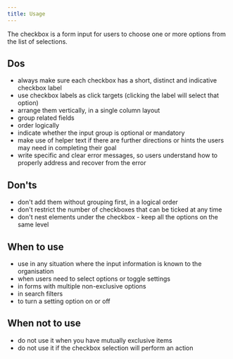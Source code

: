 ```yaml
---
title: Usage
---
```

The checkbox is a form input for users to choose one or more options from the list of selections.

## Dos

- always make sure each checkbox has a short, distinct and indicative checkbox label
- use checkbox labels as click targets (clicking the label will select that option)
- arrange them vertically, in a single column layout
- group related fields
- order logically
- indicate whether the input group is optional or mandatory
- make use of helper text if there are further directions or hints the users may need in completing their goal
- write specific and clear error messages, so users understand how to properly address and recover from the error

## Don'ts

- don't add them without grouping first, in a logical order
- don't restrict the number of checkboxes that can be ticked at any time
- don't nest elements under the checkbox - keep all the options on the same level

## When to use

- use in any situation where the input information is known to the organisation
- when users need to select options or toggle settings
- in forms with multiple non-exclusive options
- in search filters
- to turn a setting option on or off

## When not to use

- do not use it when you have mutually exclusive items
- do not use it if the checkbox selection will perform an action